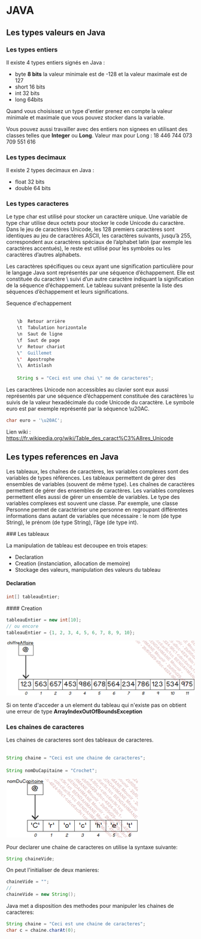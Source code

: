 # JAVA

## Les types valeurs en Java

### Les types entiers

Il existe 4 types entiers signés en Java :

- byte **8 bits** la valeur minimale est de -128 et la valeur maximale est de 127
- short 16 bits
- int 32 bits
- long 64bits

Quand vous choisissez un type d'entier prenez en compte la valeur minimale et maximale que vous pouvez stocker dans la variable.

Vous pouvez aussi travailler avec des entiers non signees en utilisant des classes telles que **Integer** ou **Long**. Valeur max pour Long : 18 446 744 073 709 551 616

### Les types decimaux

Il existe 2 types decimaux en Java :

- float 32 bits
- double 64 bits

### Les types caracteres

Le type char est utilisé pour stocker un caractère unique. Une variable de type char utilise deux octets pour stocker le code Unicode du caractère. Dans le jeu de caractères Unicode, les 128 premiers caractères sont identiques au jeu de caractères ASCII, les caractères suivants, jusqu’à 255, correspondent aux caractères spéciaux de l’alphabet latin (par exemple les caractères accentués), le reste est utilisé pour les symboles ou les caractères d’autres alphabets.

Les caractères spécifiques ou ceux ayant une signification particulière pour le langage Java sont représentés par une séquence d’échappement. Elle est constituée du caractère \ suivi d’un autre caractère indiquant la signification de la séquence d’échappement. Le tableau suivant présente la liste des séquences d’échappement et leurs significations.

Sequence d'echappement

```java

    \b  Retour arrière
    \t  Tabulation horizontale
    \n  Saut de ligne
    \f  Saut de page
    \r  Retour chariot
    \"  Guillemet
    \'  Apostrophe
    \\  Antislash

    String s = "Ceci est une chai \" ne de caracteres";
```

Les caractères Unicode non accessibles au clavier sont eux aussi représentés par une séquence d’échappement constituée des caractères \u suivis de la valeur hexadécimale du code Unicode du caractère. Le symbole euro est par exemple représenté par la séquence \u20AC.

```java
char euro = '\u20AC';
```

Lien wiki : https://fr.wikipedia.org/wiki/Table_des_caract%C3%A8res_Unicode

## Les types references en Java

Les tableaux, les chaînes de caractères, les variables complexes sont des variables de types références. Les tableaux permettent de gérer des ensembles de variables (souvent de même type). Les chaînes de caractères permettent de gérer des ensembles de caractères. Les variables complexes permettent elles aussi de gérer un ensemble de variables. Le type des variables complexes est souvent une classe. Par exemple, une classe Personne permet de caractériser une personne en regroupant différentes informations dans autant de variables que nécessaire : le nom (de type String), le prénom (de type String), l’âge (de type int).

### Les tableaux

La manipulation de tableau est decoupee en trois etapes:

- Declaration
- Creation (instanciation, allocation de memoire)
- Stockage des valeurs, manipulation des valeurs du tableau

#### Declaration

```java
int[] tableauEntier;
```

#### Creation

```java
tableauEntier = new int[10];
// ou encore
tableauEntier = {1, 2, 3, 4, 5, 6, 7, 8, 9, 10};
```

![Alt text](image-3.png)

Si on tente d'acceder a un element du tableau qui n'existe pas on obtient une erreur de type **ArrayIndexOutOfBoundsException**

### Les chaines de caracteres

Les chaines de caracteres sont des tableaux de caracteres.

```java

String chaine = "Ceci est une chaine de caracteres";

String nomDuCapitaine = "Crochet";
```

![Alt text](image-4.png)

Pour declarer une chaine de caracteres on utilise la syntaxe suivante:

```java
String chaineVide;
```

On peut l'initialiser de deux manieres:

```java
chaineVide = "";
//
chaineVide = new String();
```

Java met a disposition des methodes pour manipuler les chaines de caracteres:

```java
String chaine = "Ceci est une chaine de caracteres";
char c = chaine.charAt(0);
```
